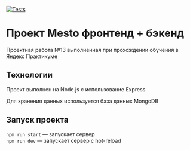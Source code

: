 [![Tests](https://github.com/svneste/express-mesto-gha/actions/workflows/tests-14-sprint.yml/badge.svg)](https://github.com/svneste/express-mesto-gha/actions/workflows/tests-14-sprint.yml)
# Проект Mesto фронтенд + бэкенд
Проектная работа №13 выполненная при прохождении обучения в Яндекс Практикуме

## Технологии

Проект выполнен на Node.js с использование Express

Для хранения данных используется база данных MongoDB  

## Запуск проекта

`npm run start` — запускает сервер   
`npm run dev` — запускает сервер с hot-reload
